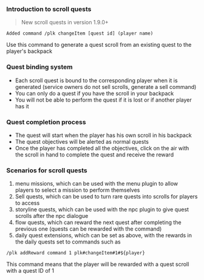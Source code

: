 ### Introduction to scroll quests

> New scroll quests in version 1.9.0+

```
Added command /plk changeItem [quest id] (player name) 
```
Use this command to generate a quest scroll from an existing quest to the player's backpack

### Quest binding system
* Each scroll quest is bound to the corresponding player when it is generated (service owners do not sell scrolls, generate a sell command)
* You can only do a quest if you have the scroll in your backpack
* You will not be able to perform the quest if it is lost or if another player has it

### Quest completion process

* The quest will start when the player has his own scroll in his backpack
* The quest objectives will be alerted as normal quests
* Once the player has completed all the objectives, click on the air with the scroll in hand to complete the quest and receive the reward

### Scenarios for scroll quests
1. menu missions, which can be used with the menu plugin to allow players to select a mission to perform themselves
2. Sell quests, which can be used to turn rare quests into scrolls for players to access
3. storyline quests, which can be used with the npc plugin to give quest scrolls after the npc dialogue
4. flow quests, which can reward the next quest after completing the previous one (quests can be rewarded with the command)
5. daily quest extensions, which can be set as above, with the rewards in the daily quests set to commands such as
```
/plk addReward command 1 plk#changeItem#1#${player}
```
This command means that the player will be rewarded with a quest scroll with a quest ID of 1
